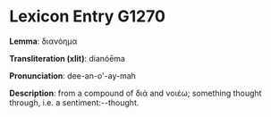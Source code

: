 # Lexicon Entry G1270

**Lemma**: διανόημα

**Transliteration (xlit)**: dianóēma

**Pronunciation**: dee-an-o'-ay-mah

**Description**:
from a compound of διά and νοιέω; something thought through, i.e. a sentiment:--thought.
